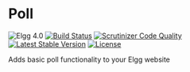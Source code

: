 Poll
====

![Elgg 4.0](https://img.shields.io/badge/Elgg-4.0-green.svg)
[![Build Status](https://scrutinizer-ci.com/g/ColdTrick/poll/badges/build.png?b=master)](https://scrutinizer-ci.com/g/ColdTrick/poll/build-status/master)
[![Scrutinizer Code Quality](https://scrutinizer-ci.com/g/ColdTrick/poll/badges/quality-score.png?b=master)](https://scrutinizer-ci.com/g/ColdTrick/poll/?branch=master)
[![Latest Stable Version](https://poser.pugx.org/coldtrick/poll/v/stable.svg)](https://packagist.org/packages/coldtrick/poll)
[![License](https://poser.pugx.org/coldtrick/poll/license.svg)](https://packagist.org/packages/coldtrick/poll)

Adds basic poll functionality to your Elgg website
